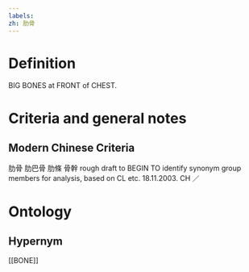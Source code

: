 ```yaml
---
labels: 
zh: 肋骨
---
```


# Definition
BIG BONES at FRONT of CHEST.
# Criteria and general notes
## Modern Chinese Criteria
肋骨
肋巴骨
肋條
骨幹
rough draft to BEGIN TO identify synonym group members for analysis, based on CL etc. 18.11.2003. CH ／
# Ontology

## Hypernym
[[BONE]]